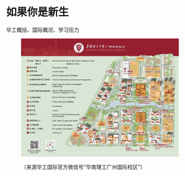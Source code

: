 # 如果你是新生

华工概括、国际概况、学习压力

<figure><img src=".gitbook/assets/image.png" alt=""><figcaption><p>（来源华工国际官方微信号“华南理工广州国际校区”）</p></figcaption></figure>
